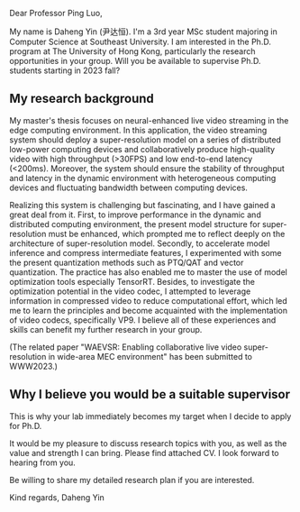 Dear Professor Ping Luo,

My name is Daheng Yin (尹达恒). I'm a 3rd year MSc student majoring in Computer Science at Southeast University. I am interested in the Ph.D. program at The University of Hong Kong, particularly the research opportunities in your group. Will you be available to supervise Ph.D. students starting in 2023 fall?

## My research background

My master's thesis focuses on neural-enhanced live video streaming in the edge computing environment. In this application, the video streaming system should deploy a super-resolution model on a series of distributed low-power computing devices and collaboratively produce high-quality video with high throughput (>30FPS) and low end-to-end latency (<200ms). Moreover, the system should ensure the stability of throughput and latency in the dynamic environment with heterogeneous computing devices and fluctuating bandwidth between computing devices.

Realizing this system is challenging but fascinating, and I have gained a great deal from it. First, to improve performance in the dynamic and distributed computing environment, the present model structure for super-resolution must be enhanced, which prompted me to reflect deeply on the architecture of super-resolution model. Secondly, to accelerate model inference and compress intermediate features, I experimented with some the present quantization methods such as PTQ/QAT and vector quantization. The practice has also enabled me to master the use of model optimization tools especially TensorRT. Besides, to investigate the optimization potential in the video codec, I attempted to leverage information in compressed video to reduce computational effort, which led me to learn the principles and become acquainted with the implementation of video codecs, specifically VP9. I believe all of these experiences and skills can benefit my further research in your group.

(The related paper "WAEVSR: Enabling collaborative live video super-resolution in wide-area MEC environment" has been submitted to WWW2023.)

## Why I believe you would be a suitable supervisor

This is why your lab immediately becomes my target when I decide to apply for Ph.D.

It would be my pleasure to discuss research topics with you, as well as the value and strength I can bring.
Please find attached CV. I look forward to hearing from you.

Be willing to share my detailed research plan if you are interested.

Kind regards,
Daheng Yin